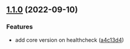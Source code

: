 ## [1.1.0](https://github.com/flow-build/diagrams/compare/v1.0.2...v1.1.0) (2022-09-10)


### Features

* add core version on healthcheck ([a4c13d4](https://github.com/flow-build/diagrams/commit/a4c13d410b6cd8b2a14bfffd41b79372e3c0a0bd))
